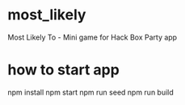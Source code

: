 # most_likely
Most Likely To - Mini game for Hack Box Party app

# how to start app
npm install
npm start
npm run seed
npm run build
